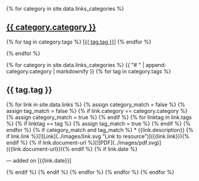 
{% for category in site.data.links_categories %}
 <h2><a href="#{{ category.category | slugify }}">{{ category.category }}</a></h2>
 <p>
 {% for tag in category.tags %}
   [<a href="#{{ tag.tag }}">{{ tag.tag }}</a>]
 {% endfor %}
 </p>
{% endfor %}


{% for category in site.data.links_categories %}
 {{ "# " | append: category.category | markdownify }}
 {% for tag in category.tags %}
   <h2 id="{{ tag.tag }}"> {{ tag.tag }} </h2>
   {% for link in site.data.links %}
   {% assign category_match = false %}
   {% assign tag_match = false %}
   {% if link.category == category.category %}
   {% assign category_match = true %}
   {% endif %}
   {% for linktag in link.tags %}
   {% if linktag == tag %}
   {% assign tag_match = true %}
   {% endif %}
   {% endfor %}
   {% if category_match and tag_match %}
   *  {{link.description}}
     {% if link.link %}[![Link](../images/link.svg "Link to resource")]({{link.link}}){% endif %}
     {% if link.document-url %}[![PDF](../images/pdf.svg)]({{link.document-url}}){% endif %}
     {% if link.date %} <p class="dateadded"> &mdash; added on [{{link.date}}] </p> {% endif %}
   {% endif %}
   {% endfor %}
 {% endfor %}
{% endfor %}

